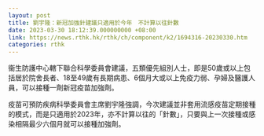 ```yaml
---
layout: post
title: 劉宇隆：新冠加強針建議只適用於今年　不計算以往針數
date: 2023-03-30 18:12:39.000000000 +08:00
link: https://news.rthk.hk/rthk/ch/component/k2/1694316-20230330.htm
categories: rthk
---
```


衞生防護中心轄下聯合科學委員會建議，五類優先組別人士，即是50歲或以上包括居於院舍長者、18至49歲有長期病患、6個月大或以上免疫力弱、孕婦及醫護人員，可以接種一劑新冠疫苗加強劑。

疫苗可預防疾病科學委員會主席劉宇隆強調，今次建議並非套用流感疫苗定期接種的模式，而是只適用於2023年，亦不計算以往的「針數」，只要與上一次接種或感染相隔最少六個月就可以接種加強劑。
